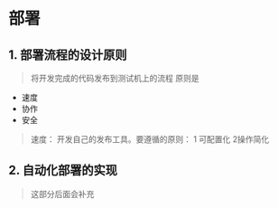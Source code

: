 # 部署

## 1. 部署流程的设计原则
>  将开发完成的代码发布到测试机上的流程
原则是
- 速度
- 协作
- 安全

> 速度： 开发自己的发布工具。要遵循的原则： 1 可配置化 2操作简化

## 2. 自动化部署的实现
> 这部分后面会补充